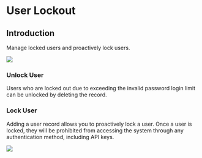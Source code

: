 # User Lockout

<PluginInfo licenseBundled="true" name="password-policy"></PluginInfo>

## Introduction

Manage locked users and proactively lock users.

![](https://static-docs.nocobase.com/202412281450083.png)

### Unlock User

Users who are locked out due to exceeding the invalid password login limit can be unlocked by deleting the record.

### Lock User

Adding a user record allows you to proactively lock a user. Once a user is locked, they will be prohibited from accessing the system through any authentication method, including API keys.

![](https://static-docs.nocobase.com/202412281450512.png)
